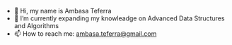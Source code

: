 - 👋 Hi, my name is Ambasa Teferra 
- 🌱 I’m currently expanding my knowleadge on Advanced Data Structures and Algorithms 
- 📫 How to reach me: ambasa.teferra@gmail.com

<!---
Ambas-T/Ambas-T is a ✨ special ✨ repository because its `README.md` (this file) appears on your GitHub profile.
You can click the Preview link to take a look at your changes.
--->
